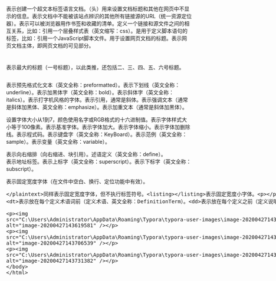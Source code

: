 <html></html>表示创建一个超文本标签语言文档。<head></head>（头）用来设置文档标题和其他在网页中不显示的信息。<base>表示文档中不能被该站点辨识的其他所有链接源的URL（统一资源定位器）。<meta>表示可以被浏览器用作书签和收藏的清单。<link>定义一个链接和源文件之间的相互关系，比如：引用一个层叠样式表（英文缩写：css）。<script></script>是用于定义脚本语句的标签，比如：引用一个JavaScript脚本文件。<title></title>用于设置网页文档的标题。<body></body>表示网页文档主体，即网页文档的可见部分。<h1></h1>表示最大的标题（一号标题），以此类推，还包括二、三、四、五、六号标题。<pre></pre>表示预先格式化文本（英文全称：preformatted）。<u></u>表示下划线（英文全称：underline）。<b></b>表示加黑体字（英文全称：bold）。<i></i>表示斜体字（英文全称：italics）。<tt></tt>表示打字机风格的字体。<cite></cite>表示引用，通常是斜体。<em></em>表示强调文本（通常是斜体加黑体、英文全称：emphasize）。<strong></strong>表示加重文本（通常是斜体加黑体）。

<font size="" color=""></font>设置字体大小从1到7，颜色使用名字或RGB格式的十六进制值。<font style ='font-size:100px'></font>表示字体样式大小等于100像素。<BASEFONT></BASEFONT>表示基准字体。<big></big>表示字体加大。<small></small>表示字体缩小。<del></del>表示字体加删除线。<CODE></CODE>表示程式码。<KBD></KBD>表示键盘字（英文全称：KeyBoard）。<samp></samp>表示范例（英文全称：sample）。<var></var>表示变量（英文全称：variable）。<BLOCKQUOTE></BLOCKQUOTE>表示向右缩排（向右缩进、块引用）。<dfn></dfn>述语定义（英文全称：define）。<address></address>表示地址标签。<sup></sup>表示上标字（英文全称：superscript）。<sub></sub>表示下标字（英文全称：subscript）。<xmp></xmp>表示固定宽度字体（在文件中空白、换行、定位功能中有效）。<plaintext></plaintext>同样表示固定宽度字体，但不执行标签符号。<listing></listing>表示固定宽度小字体。<p></p>表示创建一个段落（英文全称：paragraphs）。<p align="">表示将段落按左（left）、中（center）、右（right）对齐。<br/>表示定义新行。<dl></dl>定义列表（英文全称：DefinitionList）。



<dt>表示放在每个定义术语词前（定义术语、英文全称：DefinitionTerm）。<dd>表示放在每个定义之前（定义说明、英文全称：DefinitionDescription）。<ol></ol>表示创建一个标有序的列表，默认前面有数字，从数字“1”开始计数，依次叠加，也可以设置为字母或从任何自然数开始计数的列表项（英文全称：OrderedList）。<ul></ul>表示创建一个无序的列表，默认前面标有圆点，也可以自己设置为none或者其他形状，如空心圆、方块等（英文全称：UnorderedLists）。<li></li>表示放在每个列表项之前，若在<ol></ol>之间则每个列表项加上一个数字，若在<ul></ul>之间则每个列表项加上一个圆点。<div></div>表示用来排版大块的HTML段落，也可以成为“层”。div标签非常重要，很多前端框架都是以该标签为基础而设计的。<MENU>表示选项清单。<DIR>表示目录清单。<nobr></nobr>表示强行不换行（英文全称：nobreaking）。<hr size='9' width='80%' color='ff0000'>表示水平线（英文全称：horizontal rule），可以设定大小、宽度和颜色。<center></center>表示水平居中。<table></table>表示表格标签。<a></a>表示超链接标签。

![image-20200427143619581](C:\Users\Administrator\AppData\Roaming\Typora\typora-user-images\image-20200427143619581.png)

![image-20200427143706539](C:\Users\Administrator\AppData\Roaming\Typora\typora-user-images\image-20200427143706539.png)

![image-20200427143731382](C:\Users\Administrator\AppData\Roaming\Typora\typora-user-images\image-20200427143731382.png)